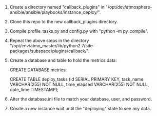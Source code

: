 1. Create a directory named "callback_plugins" in "/opt/dev/atmosphere-ansible/ansible/playbooks/instance_deploy/".
2. Clone this repo to the new callback_plugins directory.
3. Compile profile_tasks.py and config.py with "python -m py_compile".
4. Repeat the above steps in the directory "/opt/env/atmo_master/lib/python2.7/site-packages/subspace/plugins/callback/".
5. Create a database and table to hold the metrics data:

    CREATE DATABASE metrics;
    
    CREATE TABLE deploy_tasks (id SERIAL PRIMARY KEY,
                task_name VARCHAR(255) NOT NULL,
                time_elapsed VARCHAR(255) NOT NULL,
                date_time TIMESTAMP);
                
6. Alter the database.ini file to match your database, user, and password.
7. Create a new instance wait until the "deploying" state to see any data. 
